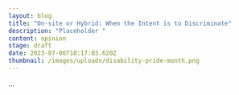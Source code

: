 ```yaml
---
layout: blog
title: "On-site or Hybrid: When the Intent is to Discriminate"
description: "Placeholder "
content: opinion
stage: draft
date: 2023-07-06T18:17:03.620Z
thumbnail: /images/uploads/disability-pride-month.png
---
```

.﻿..